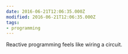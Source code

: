 ```yaml
---
date: 2016-06-21T12:06:35.000Z
modified: 2016-06-21T12:06:35.000Z
tags:
- programming
---
```


  Reactive programming feels like wiring a circuit.

